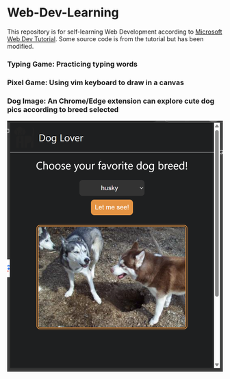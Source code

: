 # Web-Dev-Learning

This repository is for self-learning Web Development according to [Microsoft Web Dev Tutorial](https://microsoft.github.io/Web-Dev-For-Beginners/#/). Some source code is from the tutorial but has been modified.

### Typing Game: Practicing typing words

### Pixel Game: Using vim keyboard to draw in a canvas

### Dog Image: An Chrome/Edge extension can explore cute dog pics according to breed selected

![image](Dog-image/image.png)
